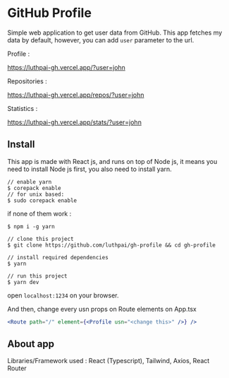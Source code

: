 # GitHub Profile

Simple web application to get user data from GitHub.
This app fetches my data by default, however, you can add `user` parameter to the url.

Profile :

https://luthpai-gh.vercel.app/?user=john

Repositories :

https://luthpai-gh.vercel.app/repos/?user=john

Statistics :

https://luthpai-gh.vercel.app/stats/?user=john

## Install

This app is made with React js, and runs on top of Node js, it means you need to install Node js first, you also need to install yarn.

```
// enable yarn
$ corepack enable
// for unix based:
$ sudo corepack enable
```

if none of them work :

`$ npm i -g yarn`

```
// clone this project
$ git clone https://github.com/luthpai/gh-profile && cd gh-profile

// install required dependencies
$ yarn

// run this project
$ yarn dev
```

open `localhost:1234` on your browser.

And then, change every usn props on Route elements on App.tsx
```jsx
<Route path="/" element={<Profile usn="<change this>" />} />
```

## About app

Libraries/Framework used : React (Typescript), Tailwind, Axios, React Router
